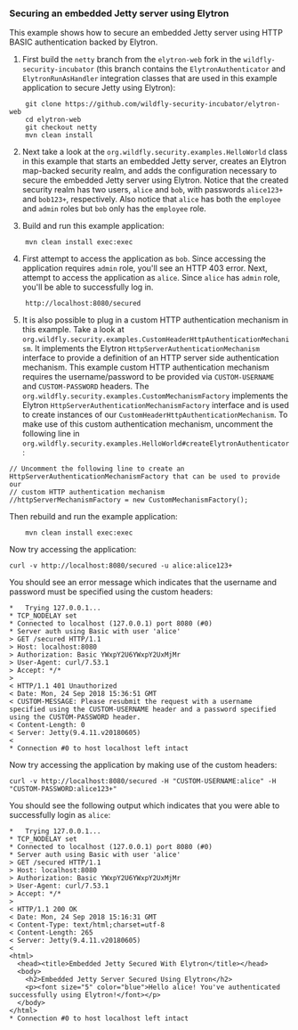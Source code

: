 ### Securing an embedded Jetty server using Elytron

This example shows how to secure an embedded Jetty server using HTTP BASIC authentication backed by Elytron.

1. First build the ```netty``` branch from the ```elytron-web``` fork in the ```wildfly-security-incubator``` (this
branch contains the ```ElytronAuthenticator``` and ```ElytronRunAsHandler``` integration classes that are used in this example
application to secure Jetty using Elytron):

```
    git clone https://github.com/wildfly-security-incubator/elytron-web
    cd elytron-web
    git checkout netty
    mvn clean install
```

2. Next take a look at the ```org.wildfly.security.examples.HelloWorld``` class in this example that starts an embedded
Jetty server, creates an Elytron map-backed security realm, and adds the configuration necessary to secure the embedded
Jetty server using Elytron. Notice that the created security realm has two users, ```alice``` and ```bob```, with passwords
```alice123+``` and ```bob123+```, respectively. Also notice that ```alice``` has both the ```employee``` and ```admin``` roles
but ```bob``` only has the ```employee``` role.


3. Build and run this example application:

```
    mvn clean install exec:exec
```

4. First attempt to access the application as ```bob```. Since accessing the application requires ```admin``` role, you'll
see an HTTP 403 error. Next, attempt to access the application as ```alice```. Since ```alice``` has ```admin``` role,
you'll be able to successfully log in.

```
    http://localhost:8080/secured
```

5. It is also possible to plug in a custom HTTP authentication mechanism in this example. Take a look at
```org.wildfly.security.examples.CustomHeaderHttpAuthenticationMechanism```. It implements the Elytron
```HttpServerAuthenticationMechanism``` interface to provide a definition of an HTTP server side authentication
mechanism. This example custom HTTP authentication mechanism requires the username/password to be provided
via ```CUSTOM-USERNAME``` and ```CUSTOM-PASSWORD``` headers. The ```org.wildfly.security.examples.CustomMechanismFactory```
implements the Elytron ```HttpServerAuthenticationMechanismFactory``` interface and is used to create instances of
our ```CustomHeaderHttpAuthenticationMechanism```. To make use of this custom authentication mechanism, uncomment the following line
in ```org.wildfly.security.examples.HelloWorld#createElytronAuthenticator```:

```
// Uncomment the following line to create an HttpServerAuthenticationMechanismFactory that can be used to provide our
// custom HTTP authentication mechanism
//httpServerMechanismFactory = new CustomMechanismFactory();

```

Then rebuild and run the example application:


```
    mvn clean install exec:exec
```

Now try accessing the application:

```
curl -v http://localhost:8080/secured -u alice:alice123+
```

You should see an error message which indicates that the username and password must be specified using the custom headers:

```
*   Trying 127.0.0.1...
* TCP_NODELAY set
* Connected to localhost (127.0.0.1) port 8080 (#0)
* Server auth using Basic with user 'alice'
> GET /secured HTTP/1.1
> Host: localhost:8080
> Authorization: Basic YWxpY2U6YWxpY2UxMjMr
> User-Agent: curl/7.53.1
> Accept: */*
>
< HTTP/1.1 401 Unauthorized
< Date: Mon, 24 Sep 2018 15:36:51 GMT
< CUSTOM-MESSAGE: Please resubmit the request with a username specified using the CUSTOM-USERNAME header and a password specified using the CUSTOM-PASSWORD header.
< Content-Length: 0
< Server: Jetty(9.4.11.v20180605)
<
* Connection #0 to host localhost left intact
```

Now try accessing the application by making use of the custom headers:


```
curl -v http://localhost:8080/secured -H "CUSTOM-USERNAME:alice" -H "CUSTOM-PASSWORD:alice123+"
```

You should see the following output which indicates that you were able to successfully login as ```alice```:

```
*   Trying 127.0.0.1...
* TCP_NODELAY set
* Connected to localhost (127.0.0.1) port 8080 (#0)
* Server auth using Basic with user 'alice'
> GET /secured HTTP/1.1
> Host: localhost:8080
> Authorization: Basic YWxpY2U6YWxpY2UxMjMr
> User-Agent: curl/7.53.1
> Accept: */*
>
< HTTP/1.1 200 OK
< Date: Mon, 24 Sep 2018 15:16:31 GMT
< Content-Type: text/html;charset=utf-8
< Content-Length: 265
< Server: Jetty(9.4.11.v20180605)
<
<html>
  <head><title>Embedded Jetty Secured With Elytron</title></head>
  <body>
    <h2>Embedded Jetty Server Secured Using Elytron</h2>
    <p><font size="5" color="blue">Hello alice! You've authenticated successfully using Elytron!</font></p>
  </body>
</html>
* Connection #0 to host localhost left intact
```